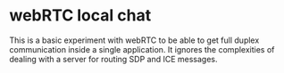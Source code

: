 # webRTC local chat #

This is a basic experiment with webRTC to be able to get full duplex communication inside a single application. It ignores the complexities of dealing with a server for routing SDP and ICE messages.
